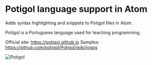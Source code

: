 # Potigol language support in Atom

Adds syntax highlighting and snippets to Potigol files in Atom.

Potigol is a Portuguese language used for teaching programming.

Official site: https://potigol.github.io
Samples: https://github.com/potigol/Potigol/wiki/jogos

![Potigol](http://i.imgur.com/lbb1lPA.png)
